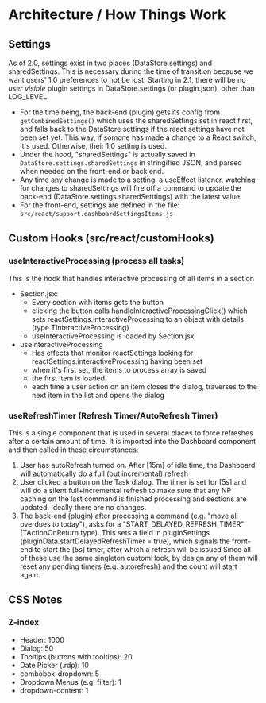 # Architecture / How Things Work

## Settings

As of 2.0, settings exist in two places (DataStore.settings) and sharedSettings. This is necessary during the time of transition because we want users' 1.0 preferences to not be lost. Starting in 2.1, there will be no *user visible* plugin settings in DataStore.settings (or plugin.json), other than LOG_LEVEL. 
- For the time being, the back-end (plugin) gets its config from `getCombinedSettings()` which uses the sharedSettings set in react first, and falls back to the DataStore settings if the react settings have not been set yet. This way, if somone has made a change to a React switch, it's used. Otherwise, their 1.0 setting is used.
- Under the hood, "sharedSettings" is actually saved in `DataStore.settings.sharedSettings` in stringified JSON, and parsed when needed on the front-end or back end.
- Any time any change is made to a setting, a useEffect listener, watching for changes to sharedSettings will fire off a command to update the back-end (DataStore.settings.sharedSetttings) with the latest value.
- For the front-end, settings are defined in the file: 
    `src/react/support.dashboardSettingsItems.js`


## Custom Hooks (src/react/customHooks)

### useInteractiveProcessing (process all tasks)
This is the hook that handles interactive processing of all items in a section
- Section.jsx: 
    - Every section with items gets the button 
    - clicking the button calls handleInteractiveProcessingClick() which sets reactSettings.interactiveProcessing to an object with details (type TInteractiveProcessing)
    - useInteractiveProcessing is loaded by Section.jsx
- useInteractiveProcessing
    - Has effects that monitor reactSettings looking for reactSettings.interactiveProcessing having been set
    - when it's first set, the items to process array is saved
    - the first item is loaded
    - each time a user action on an item closes the dialog, traverses to the next item in the list and opens the dialog 

### useRefreshTimer (Refresh Timer/AutoRefresh Timer)
This is a single component that is used in several places to force refreshes after a certain amount of time. It is imported into the Dashboard component and then called in these circumstances:
1. User has autoRefresh turned on. After [15m] of idle time, the Dashboard will automatically do a full (but incremental) refresh
2. User clicked a button on the Task dialog. The timer is set for [5s] and will do a silent full+incremental refresh to make sure that any NP caching on the last command is finished processing and sections are updated. Ideally there are no changes.
3. The back-end (plugin) after processing a command (e.g. "move all overdues to today"), asks for a "START_DELAYED_REFRESH_TIMER" (TActionOnReturn type). This sets a field in pluginSettings (pluginData.startDelayedRefreshTimer = true), which signals the front-end to start the [5s] timer, after which a refresh will be issued
Since all of these use the same singleton customHook, by design any of them will reset any pending timers (e.g. autorefresh) and the count will start again.

## CSS Notes

### Z-index
- Header: 1000
- Dialog: 50
- Tooltips (buttons with tooltips): 20
- Date Picker (.rdp): 10
- combobox-dropdown: 5
- Dropdown Menus (e.g. filter): 1
- dropdown-content: 1
